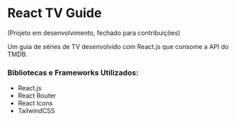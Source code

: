 # React TV Guide

(Projeto em desenvolvimento, fechado para contribuições)

Um guia de séries de TV desenvolvido com React.js que consome a API do TMDB.

### Bibliotecas e Frameworks Utilizados:
- React.js
- React Router
- React Icons
- TailwindCSS